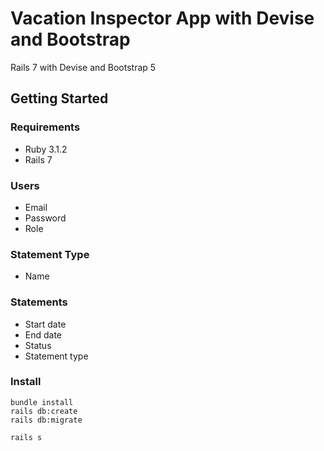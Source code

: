 # Vacation Inspector App with Devise and Bootstrap
Rails 7 with Devise and Bootstrap 5


## Getting Started

### Requirements
- Ruby 3.1.2
- Rails 7

### Users
- Email
- Password
- Role

### Statement Type
- Name

### Statements
- Start date
- End date
- Status
- Statement type

### Install

```
bundle install
rails db:create
rails db:migrate

rails s
```

